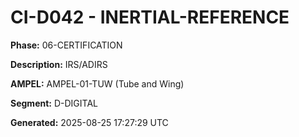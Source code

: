 # CI-D042 - INERTIAL-REFERENCE

**Phase:** 06-CERTIFICATION

**Description:** IRS/ADIRS

**AMPEL:** AMPEL-01-TUW (Tube and Wing)

**Segment:** D-DIGITAL

**Generated:** 2025-08-25 17:27:29 UTC
